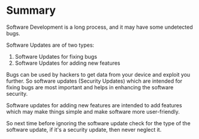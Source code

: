 # Summary

Software Development is a long process, and it may have some undetected bugs.

Software Updates are of two types:

1) Software Updates for fixing bugs
2) Software Updates for adding new features

Bugs can be used by hackers to get data from your device and exploit you
further. So software updates (Security Updates) which are intended for fixing
bugs are most important and helps in enhancing the software security.

Software updates for adding new features are intended to add features which may
make things simple and make software more user-friendly.

So next time before ignoring the software update check for the type of the
software update, if it's a security update, then never neglect it.
